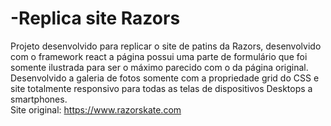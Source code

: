# -Replica site Razors
Projeto desenvolvido para replicar o site de patins da Razors, desenvolvido com o framework react a página possui uma parte de formulário que foi somente ilustrada para ser o máximo parecido com o da página original.<br/>
Desenvolvido a galeria de fotos somente com a propriedade grid do CSS e site totalmente responsivo para todas as telas de dispositivos Desktops a smartphones.
<br/>
Site original: https://www.razorskate.com
